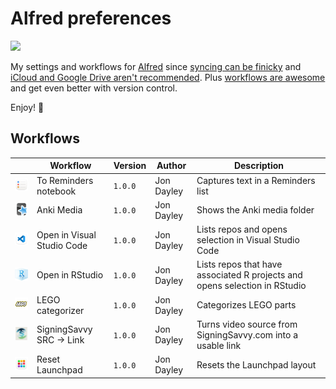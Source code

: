 # Alfred preferences

![](https://img.shields.io/github/v/release/cadnza/Alfred.alfredpreferences)

My settings and workflows for [Alfred](https://www.alfredapp.com/) since [syncing can be finicky](https://www.alfredapp.com/help/advanced/sync/#second-mac) and [iCloud and Google Drive aren't recommended](https://www.alfredapp.com/help/advanced/sync/#services). Plus [workflows are awesome](https://www.alfredapp.com/workflows/) and get even better with version control.

Enjoy! 🎩

## Workflows

| | Workflow | Version | Author | Description |
|-|-|-|-|-|
| <img src="readmeImages/5838E2E4-A8C0-43E2-926E-55858B905247.png" width="100"></img> | To Reminders notebook | `1.0.0` | Jon Dayley | Captures text in a Reminders list |
| <img src="readmeImages/C3378DB9-7E61-4423-AEF6-E54551CD674F.png" width="100"></img> | Anki Media | `1.0.0` | Jon Dayley | Shows the Anki media folder |
| <img src="readmeImages/D7350DF1-C5AA-4F61-B9A6-208DA877CFF9.png" width="100"></img> | Open in Visual Studio Code | `1.0.0` | Jon Dayley | Lists repos and opens selection in Visual Studio Code |
| <img src="readmeImages/98E663D4-133B-403F-AA80-43B417B31C23.png" width="100"></img> | Open in RStudio | `1.0.0` | Jon Dayley | Lists repos that have associated R projects and opens selection in RStudio |
| <img src="readmeImages/B239D7A6-7E6F-44F4-84E7-129A46E34AE6.png" width="100"></img> | LEGO categorizer | `1.0.0` | Jon Dayley | Categorizes LEGO parts |
| <img src="readmeImages/C54ED118-4F45-426B-95DA-9A5B28B93DB6.png" width="100"></img> | SigningSavvy SRC → Link | `1.0.0` | Jon Dayley | Turns video source from SigningSavvy.com into a usable link |
| <img src="readmeImages/E2F1264F-BAC5-4A4D-B92D-84D81C38D9A8.png" width="100"></img> | Reset Launchpad | `1.0.0` | Jon Dayley | Resets the Launchpad layout |
